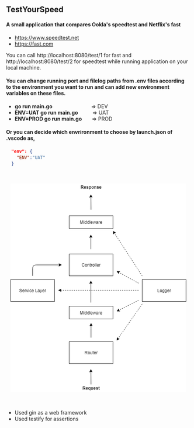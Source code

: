 ## TestYourSpeed

#### A small application that compares Ookla's speedtest and Netflix's fast
* https://www.speedtest.net
* https://fast.com

You can call http://localhost:8080/test/1 for fast and http://localhost:8080/test/2 for speedtest while running application on your local machine.


#### You can change running port and filelog paths from .env files according to the environment you want to run and can add new environment variables on these files.
* **go run main.go** &nbsp; &nbsp; &nbsp; &nbsp; &nbsp; &nbsp; &nbsp; &nbsp; &nbsp; &nbsp; &nbsp; &nbsp; &nbsp; => DEV
* **ENV=UAT go run main.go** &nbsp; &nbsp; &nbsp; &nbsp; &nbsp;=> UAT
* **ENV=PROD go run main.go** &nbsp; &nbsp; &nbsp; => PROD

#### Or you can decide which envrironment to choose by launch.json of .vscode as,
```json
  "env": {
    "ENV":"UAT"
  }
```
&nbsp;

<p align="center">
  <img src="https://github.com/frkn2076/TestYourSpeed/blob/main/image.png">
</p>
&nbsp;

* Used gin as a web framework
* Used testify for assertions
